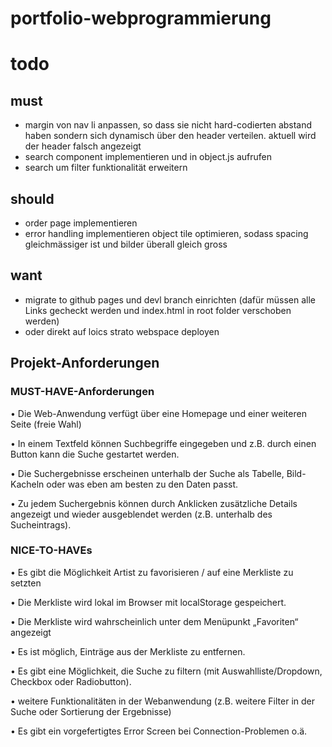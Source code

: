 # portfolio-webprogrammierung

# todo
## must
- margin von nav li anpassen, so dass sie nicht hard-codierten abstand haben sondern sich dynamisch über den header verteilen. aktuell wird der header falsch angezeigt
- search component implementieren und in object.js aufrufen
- search um filter funktionalität erweitern

## should
- order page implementieren
- error handling implementieren
object tile optimieren, sodass spacing gleichmässiger ist und bilder überall gleich gross

## want
- migrate to github pages und devl branch einrichten (dafür müssen alle Links gecheckt werden und index.html in root folder verschoben werden)
- oder direkt auf loics strato webspace deployen



## Projekt-Anforderungen
### MUST-HAVE-Anforderungen

• Die Web-Anwendung verfügt über eine Homepage und einer weiteren Seite (freie Wahl)

• In einem Textfeld können Suchbegriffe eingegeben und z.B. durch einen Button kann die
Suche gestartet werden.

• Die Suchergebnisse erscheinen unterhalb der Suche als Tabelle, Bild-Kacheln oder was
eben am besten zu den Daten passt.

• Zu jedem Suchergebnis können durch Anklicken zusätzliche Details angezeigt und wieder
ausgeblendet werden (z.B. unterhalb des Sucheintrags).

### NICE-TO-HAVEs

• Es gibt die Möglichkeit Artist zu favorisieren / auf eine Merkliste zu setzten

• Die Merkliste wird lokal im Browser mit localStorage gespeichert.

• Die Merkliste wird wahrscheinlich unter dem Menüpunkt „Favoriten“ angezeigt

• Es ist möglich, Einträge aus der Merkliste zu entfernen.

• Es gibt eine Möglichkeit, die Suche zu filtern (mit Auswahlliste/Dropdown, Checkbox oder
Radiobutton).

• weitere Funktionalitäten in der Webanwendung (z.B. weitere Filter in der Suche oder
Sortierung der Ergebnisse)

• Es gibt ein vorgefertigtes Error Screen bei Connection-Problemen o.ä.